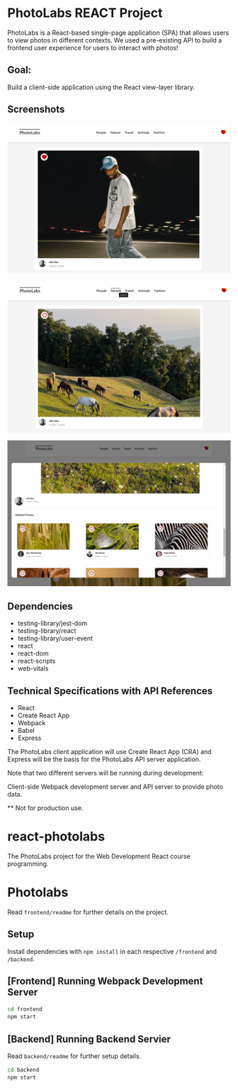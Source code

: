 # PhotoLabs REACT Project

PhotoLabs is a React-based single-page application (SPA) that allows users to view photos in different contexts. We used a pre-existing API to build a frontend user experience for users to interact with photos!

## Goal:
Build a client-side application using the React view-layer library.

## Screenshots
![Main Page](frontend/docs/photolab_main_cyoa-ui-update_01.png)

![Category Page](frontend/docs/photolab_main_cyoa-ui-update_02.png)

![Modal View](frontend/docs/photolab_modal_cyoa-ui-update_03.png)

## Dependencies

- testing-library/jest-dom
- testing-library/react
- testing-library/user-event
- react
- react-dom
- react-scripts
- web-vitals

## Technical Specifications with API References
- React
- Create React App
- Webpack
- Babel
- Express

The PhotoLabs client application will use Create React App (CRA) and Express will be the basis for the PhotoLabs API server application.

Note that two different servers will be running during development:

Client-side Webpack development server and API server to provide photo data.

** Not for production use.



# react-photolabs
The PhotoLabs project for the Web Development React course programming.

# Photolabs

Read `frontend/readme` for further details on the project.

## Setup

Install dependencies with `npm install` in each respective `/frontend` and `/backend`.

## [Frontend] Running Webpack Development Server

```sh
cd frontend
npm start
```

## [Backend] Running Backend Servier

Read `backend/readme` for further setup details.

```sh
cd backend
npm start
```
